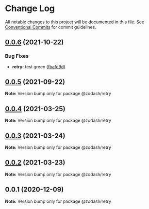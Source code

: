 # Change Log

All notable changes to this project will be documented in this file.
See [Conventional Commits](https://conventionalcommits.org) for commit guidelines.

## [0.0.6](https://github.com/zcorky/zodash/compare/@zodash/retry@0.0.5...@zodash/retry@0.0.6) (2021-10-22)


### Bug Fixes

* **retry:** test green ([fbafc9d](https://github.com/zcorky/zodash/commit/fbafc9db5447864d7af384ae14a1b8b3f051b4de))





## [0.0.5](https://github.com/zcorky/zodash/compare/@zodash/retry@0.0.4...@zodash/retry@0.0.5) (2021-09-22)

**Note:** Version bump only for package @zodash/retry





## [0.0.4](https://github.com/zcorky/zodash/compare/@zodash/retry@0.0.3...@zodash/retry@0.0.4) (2021-03-25)

**Note:** Version bump only for package @zodash/retry





## [0.0.3](https://github.com/zcorky/zodash/compare/@zodash/retry@0.0.2...@zodash/retry@0.0.3) (2021-03-24)

**Note:** Version bump only for package @zodash/retry





## [0.0.2](https://github.com/zcorky/zodash/compare/@zodash/retry@0.0.1...@zodash/retry@0.0.2) (2021-03-23)

**Note:** Version bump only for package @zodash/retry





## 0.0.1 (2020-12-09)

**Note:** Version bump only for package @zodash/retry

